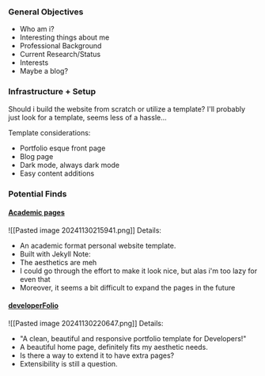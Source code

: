 ### General Objectives
* Who am i?
* Interesting things about me
* Professional Background
* Current Research/Status
* Interests
* Maybe a blog?

### Infrastructure + Setup
Should i build the website from scratch or utilize a template? I'll probably just look for a template, seems less of a hassle...

Template considerations:
- Portfolio esque front page
- Blog page
- Dark mode, always dark mode
- Easy content additions

### Potential Finds
#### [Academic pages](https://github.com/academicpages/academicpages.github.io)
![[Pasted image 20241130215941.png]]
Details:
- An academic format personal website template.
- Built with Jekyll
Note:
- The aesthetics are meh
- I could go through the effort to make it look nice, but alas i'm too lazy for even that
- Moreover, it seems a bit difficult to expand the pages in the future

#### [developerFolio](https://github.com/saadpasta/developerFolio)
![[Pasted image 20241130220647.png]]
Details:
- "A clean, beautiful and responsive portfolio template for Developers!"
- A beautiful home page, definitely fits my aesthetic needs.
- Is there a way to extend it to have extra pages? 
- Extensibility is still a question.